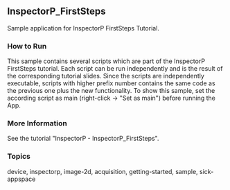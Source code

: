 ## InspectorP_FirstSteps

Sample application for InspectorP FirstSteps Tutorial.

### How to Run

This sample contains several scripts which are part of the InspectorP FirstSteps
tutorial. Each script can be run independently and is the result of the corresponding
tutorial slides.
Since the scripts are independently executable, scripts with higher prefix number
contains the same code as the previous one plus the new functionality.
To show this sample, set the according script as main (right-click -> "Set as main")
before running the App.

### More Information

See the tutorial "InspectorP - InspectorP_FirstSteps".

### Topics

device, inspectorp, image-2d, acquisition, getting-started, sample, sick-appspace